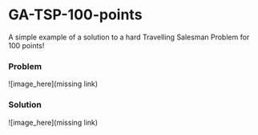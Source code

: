 # GA-TSP-100-points
A simple example of a solution to a hard Travelling Salesman Problem for 100 points!

### Problem
![image_here](missing link)
### Solution
![image_here](missing link)
